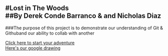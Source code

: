 #Lost in The Woods   
##By Derek Conde Barranco & and Nicholas Diaz
---
###The purpose of this project is to demonstrate our understanding of Git & Githuband our ability to collab with another

[Click here to start your adventure](../CYOA-project/WakeUp.md)  
[Here's our google drawing](https://docs.google.com/drawings/d/1c7vbZu5OqJFXOwiHU4-n6CHdEBc-Hj9GcKN8G5Di9vU/edit)
